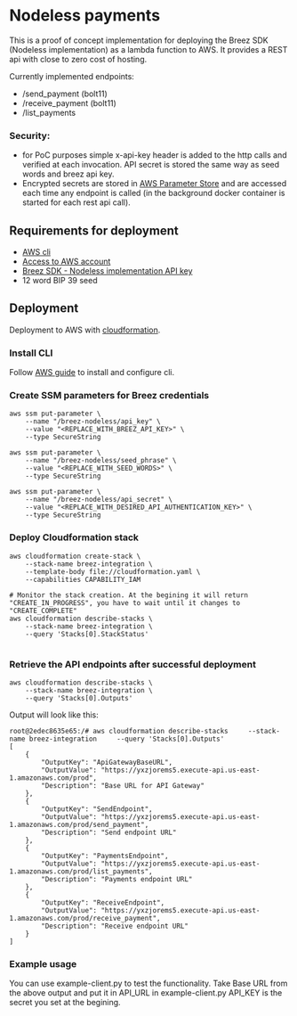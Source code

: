 # Nodeless payments
This is a proof of concept implementation for deploying the Breez SDK (Nodeless implementation) as a lambda function to AWS. It provides a REST api with close to zero cost of hosting.


Currently implemented endpoints:
- /send_payment (bolt11)
- /receive_payment (bolt11)
- /list_payments


### Security:
- for PoC purposes simple x-api-key header is added to the http calls and verified at each invocation. API secret is stored the same way as seed words and breez api key.
- Encrypted secrets are stored in [AWS Parameter Store](https://docs.aws.amazon.com/systems-manager/latest/userguide/systems-manager-parameter-store.html) and are accessed each time any endpoint is called (in the background docker container is started for each rest api call).

## Requirements for deployment
- [AWS cli](https://docs.aws.amazon.com/cli/latest/userguide/getting-started-install.html)
- [Access to AWS account](https://signin.aws.amazon.com/signup?request_type=register)
- [Breez SDK - Nodeless implementation API key](https://breez.technology/request-api-key/#contact-us-form-sdk)
- 12 word BIP 39 seed

## Deployment 
Deployment to AWS with [cloudformation](./cloudformation.yaml). 

### Install CLI 
Follow [AWS guide](https://docs.aws.amazon.com/cli/latest/userguide/getting-started-install.html) to install and configure cli.

### Create SSM parameters for Breez credentials
```
aws ssm put-parameter \
    --name "/breez-nodeless/api_key" \
    --value "<REPLACE_WITH_BREEZ_API_KEY>" \
    --type SecureString

aws ssm put-parameter \
    --name "/breez-nodeless/seed_phrase" \
    --value "<REPLACE_WITH_SEED_WORDS>" \
    --type SecureString

aws ssm put-parameter \
    --name "/breez-nodeless/api_secret" \
    --value "<REPLACE_WITH_DESIRED_API_AUTHENTICATION_KEY>" \
    --type SecureString
```
### Deploy Cloudformation stack
```
aws cloudformation create-stack \
    --stack-name breez-integration \
    --template-body file://cloudformation.yaml \
    --capabilities CAPABILITY_IAM

# Monitor the stack creation. At the begining it will return "CREATE_IN_PROGRESS", you have to wait until it changes to "CREATE_COMPLETE"
aws cloudformation describe-stacks \
    --stack-name breez-integration \
    --query 'Stacks[0].StackStatus'


```
### Retrieve the API endpoints after successful deployment

```
aws cloudformation describe-stacks \
    --stack-name breez-integration \
    --query 'Stacks[0].Outputs'

```
Output will look like this:
```
root@2edec8635e65:/# aws cloudformation describe-stacks     --stack-name breez-integration     --query 'Stacks[0].Outputs'
[
    {
        "OutputKey": "ApiGatewayBaseURL",
        "OutputValue": "https://yxzjorems5.execute-api.us-east-1.amazonaws.com/prod",
        "Description": "Base URL for API Gateway"
    },
    {
        "OutputKey": "SendEndpoint",
        "OutputValue": "https://yxzjorems5.execute-api.us-east-1.amazonaws.com/prod/send_payment",
        "Description": "Send endpoint URL"
    },
    {
        "OutputKey": "PaymentsEndpoint",
        "OutputValue": "https://yxzjorems5.execute-api.us-east-1.amazonaws.com/prod/list_payments",
        "Description": "Payments endpoint URL"
    },
    {
        "OutputKey": "ReceiveEndpoint",
        "OutputValue": "https://yxzjorems5.execute-api.us-east-1.amazonaws.com/prod/receive_payment",
        "Description": "Receive endpoint URL"
    }
]

```
### Example usage
You can use example-client.py to test the functionality. Take Base URL from the above output and put it in API_URL in example-client.py
API_KEY is the secret you set at the begining. 

